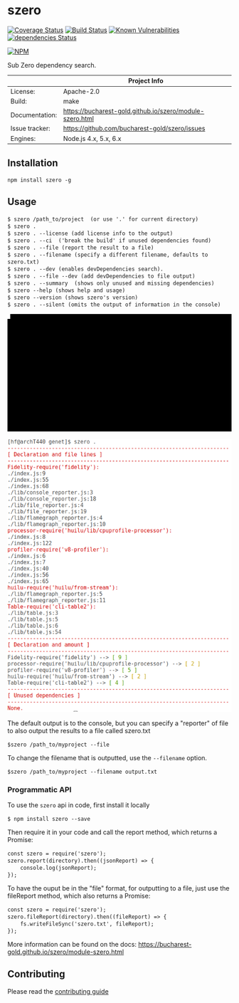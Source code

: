 # szero

[![Coverage Status](https://coveralls.io/repos/github/bucharest-gold/szero/badge.svg)](https://coveralls.io/github/bucharest-gold/szero)
[![Build Status](https://travis-ci.org/bucharest-gold/szero.svg?branch=master)](https://travis-ci.org/bucharest-gold/szero)
[![Known Vulnerabilities](https://snyk.io/test/npm/szero/badge.svg)](https://snyk.io/test/npm/szero)
[![dependencies Status](https://david-dm.org/bucharest-gold/szero/status.svg)](https://david-dm.org/bucharest-gold/szero)

[![NPM](https://nodei.co/npm/szero.png)](https://npmjs.org/package/szero)

Sub Zero dependency search.

|                 | Project Info  |
| --------------- | ------------- |
| License:        | Apache-2.0 |
| Build:          | make |
| Documentation:  | https://bucharest-gold.github.io/szero/module-szero.html |
| Issue tracker:  | https://github.com/bucharest-gold/szero/issues |
| Engines:        | Node.js 4.x, 5.x, 6.x |

## Installation

    npm install szero -g

## Usage

    $ szero /path_to/project  (or use '.' for current directory)
    $ szero .
    $ szero . --license (add license info to the output)
    $ szero . --ci  ('break the build' if unused dependencies found)
    $ szero . --file (report the result to a file)
    $ szero . --filename (specify a different filename, defaults to szero.txt)
    $ szero . --dev (enables devDependencies search).
    $ szero . --file --dev (add devDependencies to file output)
    $ szero . --summary  (shows only unused and missing dependencies)
    $ szero --help (shows help and usage)
    $ szero --version (shows szero's version)
    $ szero . --silent (omits the output of information in the console) 

![out.gif](https://raw.githubusercontent.com/bucharest-gold/szero/master/out.gif)

![a.png](https://raw.githubusercontent.com/bucharest-gold/szero/master/a.png)

The default output is to the console, but you can specify a "reporter" of file to also output the results to a file called szero.txt

    $szero /path_to/myproject --file

To change the filename that is outputted, use the `--filename` option.

    $szero /path_to/myproject --filename output.txt

### Programmatic API

To use the `szero` api in code, first install it locally

    $ npm install szero --save

Then require it in your code and call the report method, which returns a Promise:

    const szero = require('szero');
    szero.report(directory).then((jsonReport) => {
        console.log(jsonReport);
    });

To have the ouput be in the "file" format, for outputting to a file, just use the fileReport method, which also returns a Promise:

    const szero = require('szero');
    szero.fileReport(directory).then((fileReport) => {
        fs.writeFileSync('szero.txt', fileReport);
    });

More information can be found on the docs: https://bucharest-gold.github.io/szero/module-szero.html

## Contributing

Please read the [contributing guide](./CONTRIBUTING.md)
